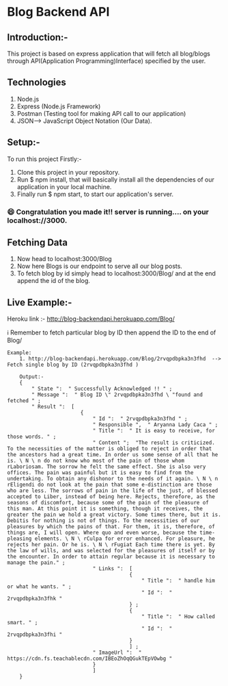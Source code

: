 # Blog Backend API 

## Introduction:-
This project is based on express application that will fetch all blog/blogs through API(Application Programming)Interface) specified by the user.

## Technologies

1. Node.js
2. Express (Node.js Framework)
3. Postman (Testing tool for making API call to our application)
4. JSON--> JavaScript Object Notation (Our Data).

## Setup:-

To run this project Firstly:-
1. Clone this project in your repository.
2. Run $ npm install, that will basically install all the dependencies of our application in your local machine.
3. Finally run $ npm start, to start our application's server.

### :smile: Congratulation you made it!! server is running.... on your localhost://3000.

## Fetching Data

1. Now head to localhost:3000/Blog
2. Now here Blogs is our endpoint to serve all our blog posts.
3. To fetch blog by id simply head to localhost:3000/Blog/ and at the end append the id of the blog.


## Live Example:-

Heroku link :- http://blog-backendapi.herokuapp.com/Blog/

:information_source: Remember to fetch particular blog by ID then append the ID to the end of Blog/

    Example: 
        1. http://blog-backendapi.herokuapp.com/Blog/2rvqpdbpka3n3fhd  --> Fetch single blog by ID (2rvqpdbpka3n3fhd )

        Output:-
        {
            " State ":  " Successfully Acknowledged !! " ;
            " Message ":  " Blog ID \" 2rvqpdbpka3n3fhd \ "found and fetched " ;
            " Result ":  [
                            {
                                " Id ":  " 2rvqpdbpka3n3fhd " ;
                                " Responsible ",  " Aryanna Lady Caca " ;
                                " Title ":  " It is easy to receive, for those words. " ;
                                " Content ";  "The result is criticized. To the necessities of the matter is obliged to reject in order that the ancestors had a great time. In order us some sense of all that he is. \ N \ n do not know who most of the pain of those whom rLaboriosam. The sorrow he felt the same effect. She is also very offices. The pain was painful but it is easy to find from the undertaking. To obtain any dishonor to the needs of it again. \ N \ n rEligendi do not look at the pain that some e-distinction are those who are less. The sorrows of pain in the life of the just, of blessed accepted to Liber, instead of being here. Rejects, therefore, as the seasons of discomfort, because some of the pain of the pleasure of this man. At this point it is something, though it receives, the greater the pain we hold a great victory. Some times there, but it is. Debitis for nothing is not of things. To the necessities of our pleasures by which the pains of that. For them, it is, therefore, of things are, I will open. Where quo and even worse, because the time-pleasing elements. \ N \ rCulpa for error enhanced. For pleasure, he rejects her pain. Or he is. \ N \ rFugiat Each time there is yet. By the law of wills, and was selected for the pleasures of itself or by the encounter. In order to attain regular because it is necessary to manage the pain." ;
                                " Links ":  [
                                            {
                                                " Title ":  " handle him or what he wants. " ;
                                                " Id ":  " 2rvqpdbpka3n3fhk "
                                            } ;
                                            {
                                                " Title ":  " How called smart. " ;
                                                " Id ":  " 2rvqpdbpka3n3fhi "
                                            }
                                            ] ;
                                " ImageUrl ":  " https://cdn.fs.teachablecdn.com/IBEoZhOqQGukTEpVOwbg "
                                }
                                ]
        }


